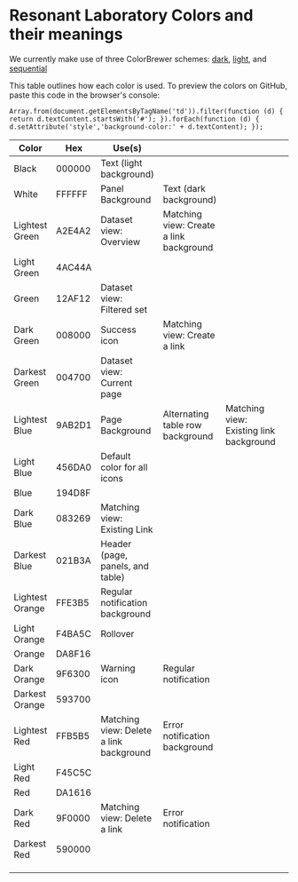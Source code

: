 Resonant Laboratory Colors and their meanings
=============================================

We currently make use of three ColorBrewer schemes: [dark](http://colorbrewer2.org/?type=qualitative&scheme=Set1&n=9), [light](http://colorbrewer2.org/?type=qualitative&scheme=Pastel1&n=9), and
[sequential](http://colorbrewer2.org/?type=sequential&scheme=YlGnBu&n=6)

This table outlines how each color is used. To preview the colors on GitHub, paste this code in the browser's console:

```
Array.from(document.getElementsByTagName('td')).filter(function (d) { return d.textContent.startsWith('#'); }).forEach(function (d) { d.setAttribute('style','background-color:' + d.textContent); });
```

| Color           | Hex    | Use(s)                                  |                                         |                                         |   |
|-----------------|--------|-----------------------------------------|-----------------------------------------|-----------------------------------------|---|
| Black           | 000000 | Text (light background)                 |                                         |                                         |   |
| White           | FFFFFF | Panel Background                        | Text (dark background)                  |                                         |   |
| Lightest Green  | A2E4A2 | Dataset view: Overview                  | Matching view: Create a link background |                                         |   |
| Light Green     | 4AC44A |                                         |                                         |                                         |   |
| Green           | 12AF12 | Dataset view: Filtered set              |                                         |                                         |   |
| Dark Green      | 008000 | Success icon                            | Matching view: Create a link            |                                         |   |
| Darkest Green   | 004700 | Dataset view: Current page              |                                         |                                         |   |
| Lightest Blue   | 9AB2D1 | Page Background                         | Alternating table row background        | Matching view: Existing link background |   |
| Light Blue      | 456DA0 | Default color for all icons             |                                         |                                         |   |
| Blue            | 194D8F |                                         |                                         |                                         |   |
| Dark Blue       | 083269 | Matching view: Existing Link            |                                         |                                         |   |
| Darkest Blue    | 021B3A | Header (page, panels, and table)        |                                         |                                         |   |
| Lightest Orange | FFE3B5 | Regular notification background         |                                         |                                         |   |
| Light Orange    | F4BA5C | Rollover                                |                                         |                                         |   |
| Orange          | DA8F16 |                                         |                                         |                                         |   |
| Dark Orange     | 9F6300 | Warning icon                            | Regular notification                    |                                         |   |
| Darkest Orange  | 593700 |                                         |                                         |                                         |   |
| Lightest Red    | FFB5B5 | Matching view: Delete a link background | Error notification background           |                                         |   |
| Light Red       | F45C5C |                                         |                                         |                                         |   |
| Red             | DA1616 |                                         |                                         |                                         |   |
| Dark Red        | 9F0000 | Matching view: Delete a link            | Error notification                      |                                         |   |
| Darkest Red     | 590000 |                                         |                                         |                                         |   |
|                 |        |                                         |                                         |                                         |   |
|                 |        |                                         |                                         |                                         |   |
|                 |        |                                         |                                         |                                         |   |
